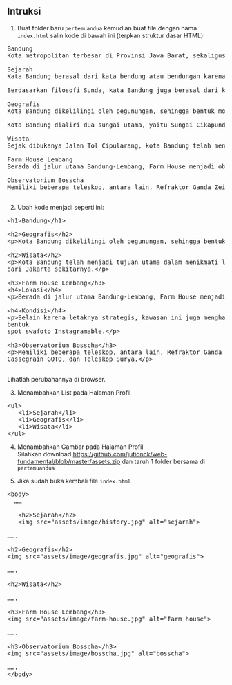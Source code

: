 ## Intruksi

1. Buat folder baru <code>pertemuandua</code> kemudian buat file dengan nama <code>index.html</code> salin kode di bawah ini (terpkan struktur dasar HTML):
<pre>
Bandung
Kota metropolitan terbesar di Provinsi Jawa Barat, sekaligus menjadi ibu kota provinsi tersebut.

Sejarah
Kata Bandung berasal dari kata bendung atau bendungan karena terbendungnya sungai Citarum oleh lava Gunung Tangkuban Parahu yang lalu membentuk telaga. Legenda yang diceritakan oleh orang-orang tua di Bandung mengatakan bahwa nama Bandung diambil dari sebuah kendaraan air yang terdiri dari dua perahu yang diikat berdampingan yang disebut perahu bandung yang digunakan oleh Bupati Bandung, R.A. Wiranatakusumah II, untuk melayari Ci Tarum dalam mencari tempat kedudukan kabupaten yang baru untuk menggantikan ibu kota yang lama di Dayeuhkolot.

Berdasarkan filosofi Sunda, kata Bandung juga berasal dari kalimat Nga-Bandung-an Banda Indung, yang merupakan kalimat sakral dan luhur karena mengandung nilai ajaran Sunda. Nga-Bandung-an artinya menyaksikan atau bersaksi. Banda adalah segala sesuatu yang berada di alam hidup yaitu di bumi dan atmosfer, baik makhluk hidup maupun benda mati. Sinonim dari banda adalah harta. Indung berarti Ibu atau Bumi, disebut juga sebagai Ibu Pertiwi tempat Banda berada.

Geografis
Kota Bandung dikelilingi oleh pegunungan, sehingga bentuk morfologi wilayahnya bagaikan sebuah mangkok raksasa, secara geografis kota ini terletak di tengah-tengah provinsi Jawa Barat, serta berada pada ketinggian ±768 m di atas permukaan laut, dengan titik tertinggi di berada di sebelah utara dengan ketinggian 1.050 meter di atas permukaan laut dan sebelah selatan merupakan kawasan rendah dengan ketinggian 675 meter di atas permukaan laut.

Kota Bandung dialiri dua sungai utama, yaitu Sungai Cikapundung dan Sungai Citarum beserta anak-anak sungainya yang pada umumnya mengalir ke arah selatan dan bertemu di Sungai Citarum. Dengan kondisi yang demikian, Bandung selatan sangat rentan terhadap masalah banjir terutama pada musim hujan.

Wisata
Sejak dibukanya Jalan Tol Cipularang, kota Bandung telah menjadi tujuan utama dalam menikmati liburan akhir pekan terutama dari masyarakat yang berasal dari Jakarta sekitarnya. Selain menjadi kota wisata belanja, kota Bandung juga dikenal dengan sejumlah besar bangunan lama berarsitektur peninggalan Belanda.

Farm House Lembang
Berada di jalur utama Bandung-Lembang, Farm House menjadi objek wisata yang tidak pernah sepi pengunjung. Selain karena letaknya strategis, kawasan ini juga menghadirkan nuansa wisata khas Eropa. Semua itu diterapkan dalam bentuk spot swafoto Instagramable.

Observatorium Bosscha
Memiliki beberapa teleskop, antara lain, Refraktor Ganda Zeiss, Schmidt Bimasakti, Refraktor Bamberg, Cassegrain GOTO, dan Teleskop Surya. Refraktor Ganda Zeiss adalah jenis teleskop terbesar untuk meneropong bintang. Benda ini diletakkan pada atap kubah sehingga saat teropong digunakan, atap tersebut harus dibuka. Observatorium Bosscha boleh dikunjungi oleh siapa pun, tanpa tiket. Namun, bagi yang ingin menggunakan teleskop Zeiss, wajib mendaftarkan diri. Untuk instansi atau lembaga pendidikan, diberikan jadwal hari Selasa sampai Jumat. Sementara itu, kunjungan individu dibuka setiap hari Sabtu.

</pre>

2. Ubah kode menjadi seperti ini:
<pre>
&lt;h1>Bandung&lt;/h1>

&lt;h2>Geografis&lt;/h2>
&lt;p>Kota Bandung dikelilingi oleh pegunungan, sehingga bentuk morfologi wilayahnya bagaikan sebuah mangkok raksasa&lt;/p>

&lt;h2>Wisata&lt;/h2>
&lt;p>Kota Bandung telah menjadi tujuan utama dalam menikmati liburan akhir pekan terutama dari masyarakat yang berasal
dari Jakarta sekitarnya.&lt;/p>

&lt;h3>Farm House Lembang&lt;/h3>
&lt;h4>Lokasi&lt;/h4>
&lt;p>Berada di jalur utama Bandung-Lembang, Farm House menjadi objek wisata yang tidak pernah sepi pengunjung.&lt;/p>

&lt;h4>Kondisi&lt;/h4>
&lt;p>Selain karena letaknya strategis, kawasan ini juga menghadirkan nuansa wisata khas Eropa. Semua itu diterapkan dalam
bentuk
spot swafoto Instagramable.&lt;/p>

&lt;h3>Observatorium Bosscha&lt;/h3>
&lt;p>Memiliki beberapa teleskop, antara lain, Refraktor Ganda Zeiss, Schmidt Bimasakti, Refraktor Bamberg,
Cassegrain GOTO, dan Teleskop Surya.&lt;/p>

</pre>

Lihatlah perubahannya di browser.

3. Menambahkan List pada Halaman Profil
<pre>
&lt;ul>
   &lt;li>Sejarah&lt;/li>
   &lt;li>Geografis&lt;/li>
   &lt;li>Wisata&lt;/li>
&lt;/ul>
</pre>

4. Menambahkan Gambar pada Halaman Profil <br>
   Silahkan download https://github.com/jutionck/web-fundamental/blob/master/assets.zip dan taruh 1 folder bersama di <code>pertemuandua</code>

5. Jika sudah buka kembali file <code>index.html</code>
<pre>
&lt;body>
  ……
 
   &lt;h2>Sejarah&lt;/h2>
   &lt;img src="assets/image/history.jpg" alt="sejarah">

…….

&lt;h2>Geografis&lt;/h2>
&lt;img src="assets/image/geografis.jpg" alt="geografis">

…….

&lt;h2>Wisata&lt;/h2>

…….

&lt;h3>Farm House Lembang&lt;/h3>
&lt;img src="assets/image/farm-house.jpg" alt="farm house">

…….

&lt;h3>Observatorium Bosscha&lt;/h3>
&lt;img src="assets/image/bosscha.jpg" alt="bosscha">

…….
&lt;/body>

</pre>
